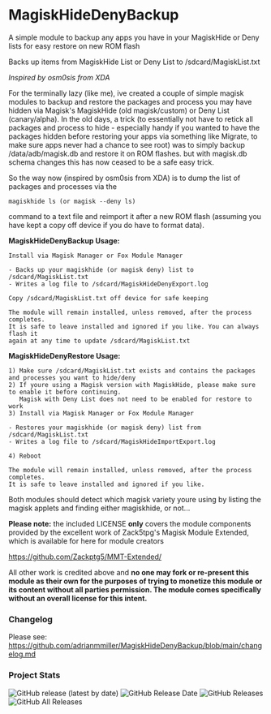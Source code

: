 # MagiskHideDenyBackup
A simple module to backup any apps you have in your MagiskHide or Deny lists for easy restore on new ROM flash

Backs up items from MagiskHide List or Deny List to /sdcard/MagiskList.txt

*Inspired by osm0sis from XDA*

For the terminally lazy (like me), ive created a couple of simple magisk modules to backup and restore the 
packages and process you may have hidden via Magisk's MagiskHide (old magisk/custom) or Deny List (canary/alpha). 
In the old days, a trick (to essentially not have to retick all packages and process to hide - especially handy 
if you wanted to have the packages hidden before restoring your apps via something like Migrate, to make sure 
apps never had a chance to see root) was to simply backup /data/adb/magisk.db and restore it on ROM flashes. 
but with magisk.db schema changes this has now ceased to be a safe easy trick. 

So the way now (inspired by osm0sis from XDA) is to dump the list of packages and processes via the 

```magiskhide ls (or magisk --deny ls) ```

command to a text file and reimport it after a new ROM flash (assuming you have kept a copy off device if you do 
have to format data).


**MagiskHideDenyBackup Usage:**

	Install via Magisk Manager or Fox Module Manager

    - Backs up your magiskhide (or magisk deny) list to /sdcard/MagiskList.txt
    - Writes a log file to /sdcard/MagiskHideDenyExport.log
	
	Copy /sdcard/MagiskList.txt off device for safe keeping
	
	The module will remain installed, unless removed, after the process completes.
	It is safe to leave installed and ignored if you like. You can always flash it
	again at any time to update /sdcard/MagiskList.txt 
	

**MagiskHideDenyRestore Usage:**

	1) Make sure /sdcard/MagiskList.txt exists and contains the packages and processes you want to hide/deny
	2) If youre using a Magisk version with MagiskHide, please make sure to enable it before continuing. 
	   Magisk with Deny List does not need to be enabled for restore to work
	3) Install via Magisk Manager or Fox Module Manager

    - Restores your magiskhide (or magisk deny) list from /sdcard/MagiskList.txt
    - Writes a log file to /sdcard/MagiskHideImportExport.log
    
    4) Reboot
    
    The module will remain installed, unless removed, after the process completes.
    It is safe to leave installed and ignored if you like.

Both modules should detect which magisk variety youre using by listing the magisk applets and finding either magiskhide, or not...

**Please note:** the included LICENSE **only** covers the module components provided by the excellent work of Zack5tpg's 
Magisk Module Extended, which is available for here for module creators

https://github.com/Zackptg5/MMT-Extended/


All other work is credited above and **no one may fork or re-present this module as their own for the purposes of trying to 
monetize this module or its content without all parties permission. The module comes specifically without an overall license 
for this intent.**


### Changelog ###

Please see: https://github.com/adrianmmiller/MagiskHideDenyBackup/blob/main/changelog.md
            

### Project Stats ###

![GitHub release (latest by date)](https://img.shields.io/github/v/release/adrianmmiller/MagiskHideDenyBackup?label=Release&style=plastic)
![GitHub Release Date](https://img.shields.io/github/release-date/adrianmmiller/MagiskHideDenyBackup?label=Release%20Date&style=plastic)
![GitHub Releases](https://img.shields.io/github/downloads/adrianmmiller/MagiskHideDenyBackup/latest/total?label=Downloads%20%28Latest%20Release%29&style=plastic)
![GitHub All Releases](https://img.shields.io/github/downloads/adrianmmiller/MagiskHideDenyBackup/total?label=Total%20Downloads%20%28All%20Releases%29&style=plastic)
